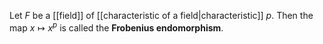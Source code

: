 Let $F$ be a [[field]] of [[characteristic of a field|characteristic]] $p$. Then the map $x\mapsto x^p$ is called the **Frobenius endomorphism**.